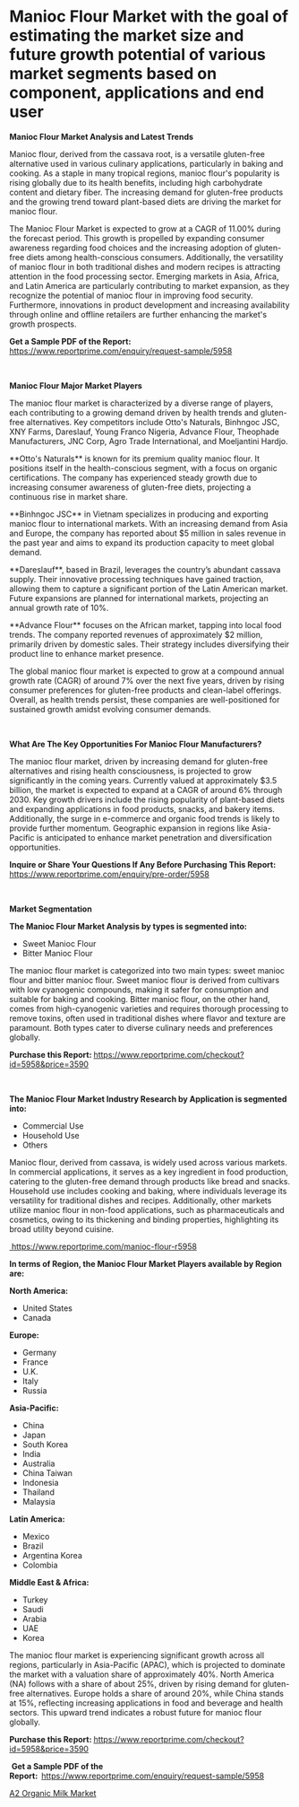 <p><h1>Manioc Flour Market with the goal of estimating the market size and future growth potential of various market segments based on component, applications and end user</h1></p><p><strong>Manioc Flour Market Analysis and Latest Trends</strong></p>
<p><p>Manioc flour, derived from the cassava root, is a versatile gluten-free alternative used in various culinary applications, particularly in baking and cooking. As a staple in many tropical regions, manioc flour's popularity is rising globally due to its health benefits, including high carbohydrate content and dietary fiber. The increasing demand for gluten-free products and the growing trend toward plant-based diets are driving the market for manioc flour.</p><p>The Manioc Flour Market is expected to grow at a CAGR of 11.00% during the forecast period. This growth is propelled by expanding consumer awareness regarding food choices and the increasing adoption of gluten-free diets among health-conscious consumers. Additionally, the versatility of manioc flour in both traditional dishes and modern recipes is attracting attention in the food processing sector. Emerging markets in Asia, Africa, and Latin America are particularly contributing to market expansion, as they recognize the potential of manioc flour in improving food security. Furthermore, innovations in product development and increasing availability through online and offline retailers are further enhancing the market's growth prospects.</p></p>
<p><strong>Get a Sample PDF of the Report:&nbsp;</strong> <a href="https://www.reportprime.com/enquiry/request-sample/5958?utm_campaign=2283&utm_medium=2&utm_source=Github&utm_content=ia&utm_term=19032025&utm_id=manioc-flour">https://www.reportprime.com/enquiry/request-sample/5958</a></p>
<p>&nbsp;</p>
<p><strong>Manioc Flour Major Market Players</strong></p>
<p><p>The manioc flour market is characterized by a diverse range of players, each contributing to a growing demand driven by health trends and gluten-free alternatives. Key competitors include Otto's Naturals, Binhngoc JSC, XNY Farms, Dareslauf, Young Franco Nigeria, Advance Flour, Theophade Manufacturers, JNC Corp, Agro Trade International, and Moeljantini Hardjo.</p><p>**Otto's Naturals** is known for its premium quality manioc flour. It positions itself in the health-conscious segment, with a focus on organic certifications. The company has experienced steady growth due to increasing consumer awareness of gluten-free diets, projecting a continuous rise in market share.</p><p>**Binhngoc JSC** in Vietnam specializes in producing and exporting manioc flour to international markets. With an increasing demand from Asia and Europe, the company has reported about $5 million in sales revenue in the past year and aims to expand its production capacity to meet global demand.</p><p>**Dareslauf**, based in Brazil, leverages the country’s abundant cassava supply. Their innovative processing techniques have gained traction, allowing them to capture a significant portion of the Latin American market. Future expansions are planned for international markets, projecting an annual growth rate of 10%.</p><p>**Advance Flour** focuses on the African market, tapping into local food trends. The company reported revenues of approximately $2 million, primarily driven by domestic sales. Their strategy includes diversifying their product line to enhance market presence.</p><p>The global manioc flour market is expected to grow at a compound annual growth rate (CAGR) of around 7% over the next five years, driven by rising consumer preferences for gluten-free products and clean-label offerings. Overall, as health trends persist, these companies are well-positioned for sustained growth amidst evolving consumer demands.</p></p>
<p>&nbsp;</p>
<p><strong>What Are The Key Opportunities For Manioc Flour Manufacturers?</strong></p>
<p><p>The manioc flour market, driven by increasing demand for gluten-free alternatives and rising health consciousness, is projected to grow significantly in the coming years. Currently valued at approximately $3.5 billion, the market is expected to expand at a CAGR of around 6% through 2030. Key growth drivers include the rising popularity of plant-based diets and expanding applications in food products, snacks, and bakery items. Additionally, the surge in e-commerce and organic food trends is likely to provide further momentum. Geographic expansion in regions like Asia-Pacific is anticipated to enhance market penetration and diversification opportunities.</p></p>
<p><strong>Inquire or Share Your Questions If Any Before Purchasing This Report:</strong> <a href="https://www.reportprime.com/enquiry/pre-order/5958?utm_campaign=2283&utm_medium=2&utm_source=Github&utm_content=ia&utm_term=19032025&utm_id=manioc-flour">https://www.reportprime.com/enquiry/pre-order/5958</a></p>
<p>&nbsp;</p>
<p><strong>Market Segmentation</strong></p>
<p><strong>The Manioc Flour Market Analysis by types is segmented into:</strong></p>
<p><ul><li>Sweet Manioc Flour</li><li>Bitter Manioc Flour</li></ul></p>
<p><p>The manioc flour market is categorized into two main types: sweet manioc flour and bitter manioc flour. Sweet manioc flour is derived from cultivars with low cyanogenic compounds, making it safer for consumption and suitable for baking and cooking. Bitter manioc flour, on the other hand, comes from high-cyanogenic varieties and requires thorough processing to remove toxins, often used in traditional dishes where flavor and texture are paramount. Both types cater to diverse culinary needs and preferences globally.</p></p>
<p><strong>Purchase this Report:&nbsp;</strong><a href="https://www.reportprime.com/checkout?id=5958&price=3590&utm_campaign=2283&utm_medium=2&utm_source=Github&utm_content=ia&utm_term=19032025&utm_id=manioc-flour">https://www.reportprime.com/checkout?id=5958&price=3590</a></p>
<p>&nbsp;</p>
<p><strong>The Manioc Flour Market Industry Research by Application is segmented into:</strong></p>
<p><ul><li>Commercial Use</li><li>Household Use</li><li>Others</li></ul></p>
<p><p>Manioc flour, derived from cassava, is widely used across various markets. In commercial applications, it serves as a key ingredient in food production, catering to the gluten-free demand through products like bread and snacks. Household use includes cooking and baking, where individuals leverage its versatility for traditional dishes and recipes. Additionally, other markets utilize manioc flour in non-food applications, such as pharmaceuticals and cosmetics, owing to its thickening and binding properties, highlighting its broad utility beyond cuisine.</p></p>
<p><a href="https://www.reportprime.com/manioc-flour-r5958?utm_campaign=2283&utm_medium=2&utm_source=Github&utm_content=ia&utm_term=19032025&utm_id=manioc-flour">&nbsp;https://www.reportprime.com/manioc-flour-r5958</a></p>
<p><strong>In terms of Region, the Manioc Flour Market Players available by Region are:</strong></p>
<p>
    <p> <strong> North America: </strong>
        <ul>
            <li>United States</li>
            <li>Canada</li>
        </ul>
        </p> 
    <p> <strong> Europe: </strong>
        <ul>
            <li>Germany</li>
            <li>France</li>
            <li>U.K.</li>
            <li>Italy</li>
            <li>Russia</li>
        </ul>
        </p> 
    <p> <strong> Asia-Pacific: </strong>
        <ul>
            <li>China</li>
            <li>Japan</li>
            <li>South Korea</li>
            <li>India</li>
            <li>Australia</li>
            <li>China Taiwan</li>
            <li>Indonesia</li>
            <li>Thailand</li>
            <li>Malaysia</li>
        </ul>
        </p> 
    <p> <strong> Latin America: </strong>
        <ul>
            <li>Mexico</li>
            <li>Brazil</li>
            <li>Argentina Korea</li>
            <li>Colombia</li>
        </ul>
        </p> 
    <p> <strong> Middle East & Africa: </strong>
        <ul>
            <li>Turkey</li>
            <li>Saudi</li>
            <li>Arabia</li>
            <li>UAE</li>
            <li>Korea</li>
        </ul>
    </p>
    </p>
<p><p>The manioc flour market is experiencing significant growth across all regions, particularly in Asia-Pacific (APAC), which is projected to dominate the market with a valuation share of approximately 40%. North America (NA) follows with a share of about 25%, driven by rising demand for gluten-free alternatives. Europe holds a share of around 20%, while China stands at 15%, reflecting increasing applications in food and beverage and health sectors. This upward trend indicates a robust future for manioc flour globally.</p></p>
<p><strong>Purchase this Report: </strong><a href="https://www.reportprime.com/checkout?id=5958&price=3590&utm_campaign=2283&utm_medium=2&utm_source=Github&utm_content=ia&utm_term=19032025&utm_id=manioc-flour">https://www.reportprime.com/checkout?id=5958&price=3590</a></p>
<p>&nbsp;<strong>Get a Sample PDF of the Report:&nbsp;&nbsp;</strong><a href="https://www.reportprime.com/enquiry/request-sample/5958?utm_campaign=2283&utm_medium=2&utm_source=Github&utm_content=ia&utm_term=19032025&utm_id=manioc-flour">https://www.reportprime.com/enquiry/request-sample/5958</a></p>
<p><strong></strong></p>
<p><p><a href="https://github.com/mcfred89/Market-Research-Report-List-1/blob/main/a2-organic-milk-market.md?utm_campaign=2283&utm_medium=2&utm_source=Github&utm_content=ia&utm_term=19032025&utm_id=manioc-flour">A2 Organic Milk Market</a></p></p>